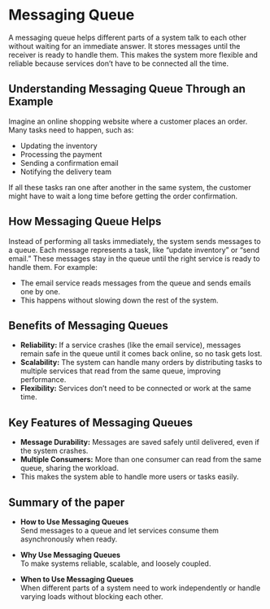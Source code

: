 # Messaging Queue

A messaging queue helps different parts of a system talk to each other without waiting for an immediate answer. It stores messages until the receiver is ready to handle them. This makes the system more flexible and reliable because services don’t have to be connected all the time.

## Understanding Messaging Queue Through an Example

Imagine an online shopping website where a customer places an order. Many tasks need to happen, such as:

* Updating the inventory  
* Processing the payment  
* Sending a confirmation email  
* Notifying the delivery team  

If all these tasks ran one after another in the same system, the customer might have to wait a long time before getting the order confirmation.

## How Messaging Queue Helps

Instead of performing all tasks immediately, the system sends messages to a queue. Each message represents a task, like “update inventory” or “send email.” These messages stay in the queue until the right service is ready to handle them. For example:

* The email service reads messages from the queue and sends emails one by one.  
* This happens without slowing down the rest of the system.

## Benefits of Messaging Queues

* **Reliability:** If a service crashes (like the email service), messages remain safe in the queue until it comes back online, so no task gets lost.  
* **Scalability:** The system can handle many orders by distributing tasks to multiple services that read from the same queue, improving performance.  
* **Flexibility:** Services don’t need to be connected or work at the same time.




## Key Features of Messaging Queues

* **Message Durability:** Messages are saved safely until delivered, even if the system crashes.  
* **Multiple Consumers:** More than one consumer can read from the same queue, sharing the workload.  
* This makes the system able to handle more users or tasks easily.

## Summary of the paper 

* **How to Use Messaging Queues**  
Send messages to a queue and let services consume them asynchronously when ready.

* **Why Use Messaging Queues**  
To make systems reliable, scalable, and loosely coupled.

* **When to Use Messaging Queues**  
When different parts of a system need to work independently or handle varying loads without blocking each other.
